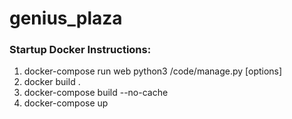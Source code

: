 # genius_plaza

### Startup Docker Instructions:
1. docker-compose run web python3 /code/manage.py [options]
2. docker build .
3. docker-compose build --no-cache 
4. docker-compose up

